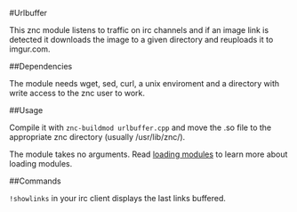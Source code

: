 #Urlbuffer

This znc module listens to traffic on irc channels and if an image link is detected it downloads the image to a given directory and reuploads it to imgur.com.

##Dependencies

The module needs wget, sed, curl, a unix enviroment and a directory with write access to the znc user to work.

##Usage

Compile it with 
`znc-buildmod urlbuffer.cpp` 
and move the .so file to the appropriate znc directory (usually /usr/lib/znc/).

The module takes no arguments.
Read [loading modules](http://wiki.znc.in/Modules#.28Un.29Loading_Modules) to learn more about loading modules. 

##Commands 

`!showlinks` 
in your irc client displays the last links buffered.



